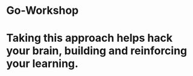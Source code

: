 # Go-Workshop
# Taking this approach helps hack your brain, building and reinforcing your learning.

